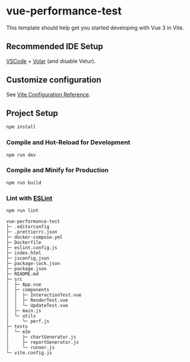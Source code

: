 # vue-performance-test

This template should help get you started developing with Vue 3 in Vite.

## Recommended IDE Setup

[VSCode](https://code.visualstudio.com/) + [Volar](https://marketplace.visualstudio.com/items?itemName=Vue.volar) (and disable Vetur).

## Customize configuration

See [Vite Configuration Reference](https://vite.dev/config/).

## Project Setup

```sh
npm install
```

### Compile and Hot-Reload for Development

```sh
npm run dev
```

### Compile and Minify for Production

```sh
npm run build
```

### Lint with [ESLint](https://eslint.org/)

```sh
npm run lint
```

```
vue-performance-test
├─ .editorconfig
├─ .prettierrc.json
├─ docker-compose.yml
├─ Dockerfile
├─ eslint.config.js
├─ index.html
├─ jsconfig.json
├─ package-lock.json
├─ package.json
├─ README.md
├─ src
│  ├─ App.vue
│  ├─ components
│  │  ├─ InteractionTest.vue
│  │  ├─ RenderTest.vue
│  │  └─ UpdateTest.vue
│  ├─ main.js
│  └─ utils
│     └─ perf.js
├─ tests
│  └─ e2e
│     ├─ chartGenerator.js
│     ├─ reportGenerator.js
│     └─ runner.js
└─ vite.config.js

```